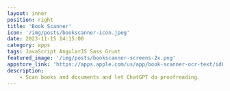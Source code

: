 ```yaml
---
layout: inner
position: right
title: 'Book Scanner'
icon: '/img/posts/bookscanner-icon.jpeg'
date: 2023-11-15 14:15:00
category: apps
tags: JavaScript AngularJS Sass Grunt
featured_image: '/img/posts/bookscanner-screens-2x.png'
appstore_link: 'https://apps.apple.com/us/app/book-scanner-ocr-text/id6468075372'
description:
    - Scan books and documents and let ChatGPT do proofreading.
---
```

